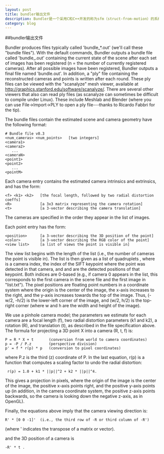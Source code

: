 ```yaml
---
layout: post
title: bundler输出文件
description: Bundler是一个采用C和C++开发的称为sfm（struct-from-motion）的系统，它能够利用无序的图片集合（例如来自网络的图片）重建出3D的模型。Bundler的输入是一些图像、图像特征以及图像匹配信息，输出则是一个根据这些图像反应的场景的3D重建模型，伴有少量识别得到的相机以及场景几何信息。系统借用一个由Lourakis 和Argyros提供的称为Sparse Bundle Adjustment的开发包的修改版，一点一点递增地重建出图像场景。Bundler已经成功的应用在许多网络相册系统，尤其是一些建筑相册里。
category: blog
---
```


##bundler输出文件



Bundler produces files typically called 'bundle_*.out' (we'll call these "bundle files"). 
With the default commands, Bundler outputs a bundle file called 'bundle_<n>.out' containing the current state of the scene after each set of images has been registered (n = the number of currently registered cameras). 
After all possible images have been registered, Bundler outputs a final file named 'bundle.out'. 
In addition, a "ply" file containing the reconstructed cameras and points is written after each round. 
These ply files can be viewed with the "scanalyze" mesh viewer, available at http://graphics.stanford.edu/software/scanalyze/. There are several other viewers that also can read ply files (as scanalyze can sometimes be difficult to compile under Linux). These include Meshlab and Blender (where you can use File->Import->PLY to open a ply file---thanks to Ricardo Fabbri for the tip).

The bundle files contain the estimated scene and camera geometry have the following format:

    # Bundle file v0.3
    <num_cameras> <num_points>   [two integers]
    <camera1>
    <camera2>
       ...
    <cameraN>
    <point1>
    <point2>
       ...
    <pointM>


Each camera entry <cameraI> contains the estimated camera intrinsics and extrinsics, and has the form:

    <f> <k1> <k2>   [the focal length, followed by two radial distortion coeffs]
    <R>             [a 3x3 matrix representing the camera rotation]
    <t>             [a 3-vector describing the camera translation]

The cameras are specified in the order they appear in the list of images.


Each point entry has the form:

    <position>      [a 3-vector describing the 3D position of the point]
    <color>         [a 3-vector describing the RGB color of the point]
    <view list>     [a list of views the point is visible in]

	
The view list begins with the length of the list (i.e., the number of cameras the point is visible in). 
The list is then given as a list of quadruplets <camera> <key> <x> <y>, where <camera> is a camera index, <key> the index of the SIFT keypoint where the point was detected in that camera, and <x> and <y> are the detected positions of that keypoint. Both indices are 0-based (e.g., if camera 0 appears in the list, this corresponds to the first camera in the scene file and the first image in "list.txt"). 
The pixel positions are floating point numbers in a coordinate system where the origin is the center of the image, the x-axis increases to the right, and the y-axis increases towards the top of the image. Thus, (-w/2, -h/2) is the lower-left corner of the image, and (w/2, h/2) is the top-right corner (where w and h are the width and height of the image).

We use a pinhole camera model; the parameters we estimate for each camera are a focal length (f), two radial distortion parameters (k1 and k2), a rotation (R), and translation (t), as described in the file specification above. The formula for projecting a 3D point X into a camera (R, t, f) is:


	P = R * X + t       (conversion from world to camera coordinates)
    p = -P / P.z        (perspective division)
    p' = f * r(p) * p   (conversion to pixel coordinates)
	

where P.z is the third (z) coordinate of P. In the last equation, r(p) is a function that computes a scaling factor to undo the radial distortion:

     r(p) = 1.0 + k1 * ||p||^2 + k2 * ||p||^4.
	 
This gives a projection in pixels, where the origin of the image is the center of the image, the positive x-axis points right, and the positive y-axis points up (in addition, in the camera coordinate system, the positive z-axis points backwards, so the camera is looking down the negative z-axis, as in OpenGL).


Finally, the equations above imply that the camera viewing direction is:

    R' * [0 0 -1]'  (i.e., the third row of -R or third column of -R')
(where ' indicates the transpose of a matrix or vector).

and the 3D position of a camera is

    -R' * t .
